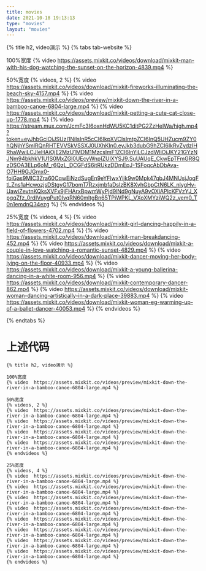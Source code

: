 ```yaml
---
title: movies
date: 2021-10-18 19:13:13
type: "movies"
layout: "movies"
---
```



{% title h2, video演示 %}
{% tabs tab-website %}

<!-- tab 100%宽度 -->

100%宽度
{% video https://assets.mixkit.co/videos/download/mixkit-man-with-his-dog-watching-the-sunset-on-the-horizon-4839.mp4 %}
<!-- endtab -->

<!-- tab 50%宽度 -->
50%宽度
{% videos, 2 %}
{% video  https://assets.mixkit.co/videos/download/mixkit-fireworks-illuminating-the-beach-sky-4157.mp4 %}
{% video  https://assets.mixkit.co/videos/preview/mixkit-down-the-river-in-a-bamboo-canoe-6804-large.mp4 %}
{% video  https://assets.mixkit.co/videos/download/mixkit-petting-a-cute-cat-close-up-1778.mp4 %}
{% video  https://stream.mux.com/JcmFc3I6oxnHdWU5KC1ditPG2ZzHeIWa/high.mp4?token=eyJhbGciOiJSUzI1NiIsInR5cCI6IkpXVCIsImtpZCI6InQ5UHZucm9ZY0hQNjhYSmlRQnRHTEVVSkVSSXJ0UXhKIn0.eyJkb3dubG9hZCI6IkRvZydzIHRhaWwiLCJleHAiOjE2MzU1MDM1MzcsImF1ZCI6InYiLCJzdWIiOiJKY21GYzNJNm94bkhkV1U1S0MxZGl0UEcyWnpIZUlXYSJ9.SuUAUqE_CkwEpTFmGR8QzDSOA3ELp6oM_r6QzL_DCGFdS6itRUkzDDmEpJ-1SFoqcAbDbAva-O7HH9GJGmx0-foiGas9MIC3Zra60CqwEiNzdSugEn9eYFlwxYijk9w0Mpk47qbJ4MNUsjJoqFtLZns1aHcwozjsDStgyG17bomT7RzxjmbfaDslzBK8XvhGbpCtN6LK_nlygHv-UawiZevtnKQksXVFx9jFHArxBpwmWyPjd9lNd9gNuyA9vOXiAPlcKFVzYJ_XpgqZfz_0rdIVuygPut0IvqRN60mltgBn65TPiWPKL_VXoXMYziWQ2z_vem0_T0n1emdnQ34ezg %}
{% endvideos %}
<!-- endtab -->

<!-- tab 25%宽度 -->
25%宽度
{% videos, 4 %}
{% video  https://assets.mixkit.co/videos/download/mixkit-girl-dancing-happily-in-a-field-of-flowers-4702.mp4 %}
{% video  https://assets.mixkit.co/videos/download/mixkit-man-breakdancing-452.mp4 %}
{% video  https://assets.mixkit.co/videos/download/mixkit-a-couple-in-love-watching-a-romantic-sunset-4829.mp4 %}
{% video  https://assets.mixkit.co/videos/download/mixkit-dancer-moving-her-body-lying-on-the-floor-40933.mp4 %}
{% video  https://assets.mixkit.co/videos/download/mixkit-a-young-ballerina-dancing-in-a-white-room-956.mp4 %}
{% video  https://assets.mixkit.co/videos/download/mixkit-contemporary-dancer-862.mp4 %}
{% video  https://assets.mixkit.co/videos/download/mixkit-woman-dancing-artistically-in-a-dark-place-39883.mp4 %}
{% video  https://assets.mixkit.co/videos/download/mixkit-woman-eg-warming-up-of-a-ballet-dancer-40053.mp4 %}
{% endvideos %}
<!-- endtab -->
{% endtabs %}
# 上述代码
```
{% title h2, video演示 %}

100%宽度
{% video  https://assets.mixkit.co/videos/preview/mixkit-down-the-river-in-a-bamboo-canoe-6804-large.mp4 %}

50%宽度
{% videos, 2 %}
{% video  https://assets.mixkit.co/videos/preview/mixkit-down-the-river-in-a-bamboo-canoe-6804-large.mp4 %}
{% video  https://assets.mixkit.co/videos/preview/mixkit-down-the-river-in-a-bamboo-canoe-6804-large.mp4 %}
{% video  https://assets.mixkit.co/videos/preview/mixkit-down-the-river-in-a-bamboo-canoe-6804-large.mp4 %}
{% video  https://assets.mixkit.co/videos/preview/mixkit-down-the-river-in-a-bamboo-canoe-6804-large.mp4 %}
{% endvideos %}

25%宽度
{% videos, 4 %}
{% video  https://assets.mixkit.co/videos/preview/mixkit-down-the-river-in-a-bamboo-canoe-6804-large.mp4 %}
{% video  https://assets.mixkit.co/videos/preview/mixkit-down-the-river-in-a-bamboo-canoe-6804-large.mp4 %}
{% video  https://assets.mixkit.co/videos/preview/mixkit-down-the-river-in-a-bamboo-canoe-6804-large.mp4 %}
{% video  https://assets.mixkit.co/videos/preview/mixkit-down-the-river-in-a-bamboo-canoe-6804-large.mp4 %}
{% video  https://assets.mixkit.co/videos/preview/mixkit-down-the-river-in-a-bamboo-canoe-6804-large.mp4 %}
{% video  https://assets.mixkit.co/videos/preview/mixkit-down-the-river-in-a-bamboo-canoe-6804-large.mp4 %}
{% video  https://assets.mixkit.co/videos/preview/mixkit-down-the-river-in-a-bamboo-canoe-6804-large.mp4 %}
{% video  https://assets.mixkit.co/videos/preview/mixkit-down-the-river-in-a-bamboo-canoe-6804-large.mp4 %}
{% endvideos %}
```
